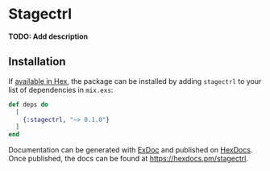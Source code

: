 # Stagectrl

**TODO: Add description**

## Installation

If [available in Hex](https://hex.pm/docs/publish), the package can be installed
by adding `stagectrl` to your list of dependencies in `mix.exs`:

```elixir
def deps do
  [
    {:stagectrl, "~> 0.1.0"}
  ]
end
```

Documentation can be generated with [ExDoc](https://github.com/elixir-lang/ex_doc)
and published on [HexDocs](https://hexdocs.pm). Once published, the docs can
be found at <https://hexdocs.pm/stagectrl>.

